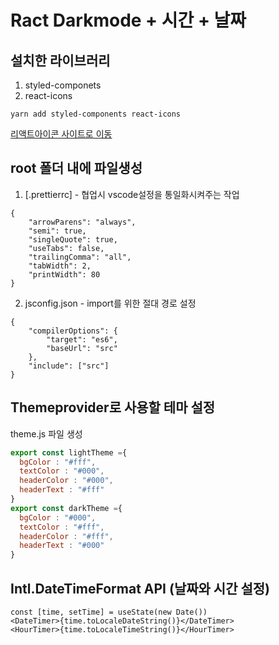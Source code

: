 # Ract Darkmode + 시간 + 날짜

## 설치한 라이브러리
1. styled-componets
2. react-icons
```
yarn add styled-components react-icons
```
[리액트아이콘 사이트로 이동](https://react-icons.github.io/react-icons/)


## root 폴더 내에 파일생성
1. [.prettierrc] - 협업시 vscode설정을 통일화시켜주는 작업
```
{
    "arrowParens": "always",
    "semi": true,
    "singleQuote": true,
    "useTabs": false,
    "trailingComma": "all",
    "tabWidth": 2,
    "printWidth": 80
}
```
2. jsconfig.json - import를 위한 절대 경로 설정
```
{
    "compilerOptions": {
        "target": "es6",
        "baseUrl": "src"
    },
    "include": ["src"]
}
```


## Themeprovider로 사용할 테마 설정
theme.js 파일 생성
```javascript
export const lightTheme ={
  bgColor : "#fff",
  textColor : "#000",
  headerColor : "#000",
  headerText : "#fff"
}
export const darkTheme ={
  bgColor : "#000",
  textColor : "#fff",
  headerColor : "#fff",
  headerText : "#000"
}
```

## Intl.DateTimeFormat API (날짜와 시간 설정)
```
const [time, setTime] = useState(new Date())
<DateTimer>{time.toLocaleDateString()}</DateTimer>
<HourTimer>{time.toLocaleTimeString()}</HourTimer>
```
